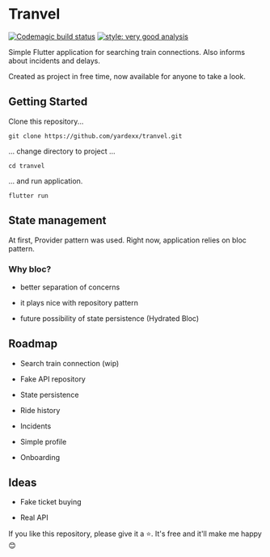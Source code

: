 # Tranvel

[![Codemagic build status](https://api.codemagic.io/apps/62a3641c0a17acd2f04fa8fa/62a3641c0a17acd2f04fa8f9/status_badge.svg)](https://codemagic.io/apps/62a3641c0a17acd2f04fa8fa/62a3641c0a17acd2f04fa8f9/latest_build)
[![style: very good analysis](https://img.shields.io/badge/style-very_good_analysis-B22C89.svg)](https://pub.dev/packages/very_good_analysis)

Simple Flutter application for searching train connections. Also informs about incidents and delays. 

Created as project in free time, now available for anyone to take a look.

## Getting Started

Clone this repository...

```shell
git clone https://github.com/yardexx/tranvel.git
```

... change directory to project ...

```shell
cd tranvel
```

... and run application.

```shell
flutter run
```

## State management

At first, Provider pattern was used. Right now, application relies on bloc pattern.

### Why bloc?

* better separation of concerns

* it plays nice with repository pattern

* future possibility of state persistence (Hydrated Bloc)

## Roadmap

* Search train connection (wip)

* Fake API repository

* State persistence

* Ride history

* Incidents

* Simple profile

* Onboarding

## Ideas

* Fake ticket buying

* Real API

If you like this repository, please give it a ⭐. It's free and it'll make me happy 😊